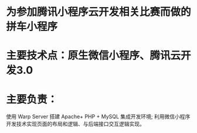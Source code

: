 # 为参加腾讯小程序云开发相关比赛而做的拼车小程序
# 主要技术点：原生微信小程序、腾讯云开发3.0
# 主要负责：
  使用 Warp Server 搭建 Apache+ PHP + MySQL 集成开发环境;
  利用微信小程序开发技术实现页面的布局和逻辑、与后端接口交互逻辑实现。

